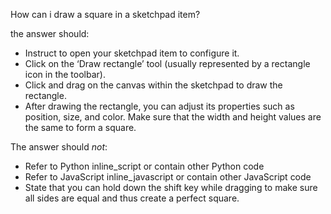 How can i draw a square in a sketchpad item?

the answer should: 

-   Instruct to open your sketchpad item to configure it.
-   Click on the ‘Draw rectangle’ tool (usually represented by a rectangle icon in the toolbar).
-   Click and drag on the canvas within the sketchpad to draw the rectangle.
-   After drawing the rectangle, you can adjust its properties such as position, size, and color. Make sure that the width and height values are the same to form a square.

The answer should *not*:

- Refer to Python inline_script or contain other Python code
- Refer to JavaScript inline_javascript or contain other JavaScript code
- State that you can hold down the shift key while dragging to make sure all sides are equal and thus create a perfect square.